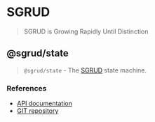 # SGRUD
> SGRUD is Growing Rapidly Until Distinction

## @sgrud/state
> `@sgrud/state` - The [SGRUD](https://github.com/sgrud/client) state machine.

### References
- [API documentation](https://sgrud.github.io/client/modules/state)
- [GIT repository](https://github.com/sgrud/client/blob/main/packages/state)
